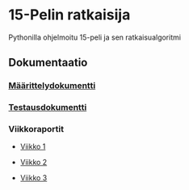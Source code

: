 # 15-Pelin ratkaisija
Pythonilla ohjelmoitu 15-peli ja sen ratkaisualgoritmi

## Dokumentaatio

### [Määrittelydokumentti](https://github.com/EliasTHelsinginYliopisto/15PelinRatkaisija/blob/main/Dokumentaatio/Maarittelydokumentti.md)

### [Testausdokumentti](https://github.com/EliasTHelsinginYliopisto/15PelinRatkaisija/blob/main/Dokumentaatio/Testausdokumentti.md)

### Viikkoraportit

* [Viikko 1](https://github.com/EliasTHelsinginYliopisto/15PelinRatkaisija/blob/main/Dokumentaatio/Viikkoraportti_1.md)

* [Viikko 2](https://github.com/EliasTHelsinginYliopisto/15PelinRatkaisija/blob/main/Dokumentaatio/Viikkoraportti_2.md)

* [Viikko 3](https://github.com/EliasTHelsinginYliopisto/15PelinRatkaisija/blob/main/Dokumentaatio/Viikkoraportti_3.md)
